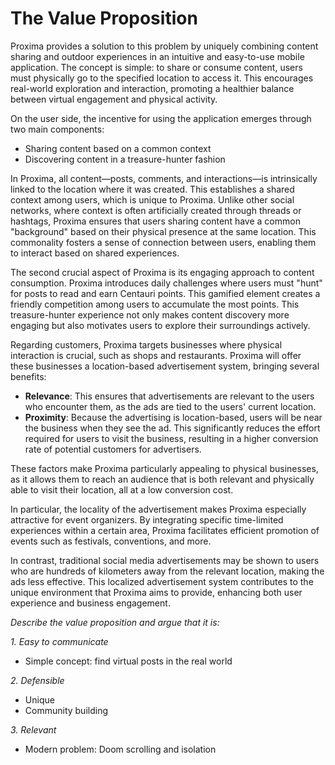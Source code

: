 # The Value Proposition

Proxima provides a solution to this problem by uniquely combining content sharing and outdoor experiences in an intuitive and easy-to-use mobile application. The concept is simple: to share or consume content, users must physically go to the specified location to access it. This encourages real-world exploration and interaction, promoting a healthier balance between virtual engagement and physical activity.

On the user side, the incentive for using the application emerges through two main components:
- Sharing content based on a common context
- Discovering content in a treasure-hunter fashion

In Proxima, all content—posts, comments, and interactions—is intrinsically linked to the location where it was created. This establishes a shared context among users, which is unique to Proxima. Unlike other social networks, where context is often artificially created through threads or hashtags, Proxima ensures that users sharing content have a common "background" based on their physical presence at the same location. This commonality fosters a sense of connection between users, enabling them to interact based on shared experiences.

The second crucial aspect of Proxima is its engaging approach to content consumption. Proxima introduces daily challenges where users must "hunt" for posts to read and earn Centauri points. This gamified element creates a friendly competition among users to accumulate the most points. This treasure-hunter experience not only makes content discovery more engaging but also motivates users to explore their surroundings actively.


Regarding customers, Proxima targets businesses where physical interaction is crucial, such as shops and restaurants. Proxima will offer these businesses a location-based advertisement system, bringing several benefits:

- **Relevance**: This ensures that advertisements are relevant to the users who encounter them, as the ads are tied to the users' current location.
- **Proximity**: Because the advertising is location-based, users will be near the business when they see the ad. This significantly reduces the effort required for users to visit the business, resulting in a higher conversion rate of potential customers for advertisers.

These factors make Proxima particularly appealing to physical businesses, as it allows them to reach an audience that is both relevant and physically able to visit their location, all at a low conversion cost.

In particular, the locality of the advertisement makes Proxima especially attractive for event organizers. By integrating specific time-limited experiences within a certain area, Proxima facilitates efficient promotion of events such as festivals, conventions, and more. 

In contrast, traditional social media advertisements may be shown to users who are hundreds of kilometers away from the relevant location, making the ads less effective. This localized advertisement system contributes to the unique environment that Proxima aims to provide, enhancing both user experience and business engagement.

*Describe the value proposition and argue that it is:*

*1. Easy to communicate*

- Simple concept: find virtual posts in the real world

*2. Defensible*

- Unique
- Community building

*3. Relevant*

- Modern problem: Doom scrolling and isolation
